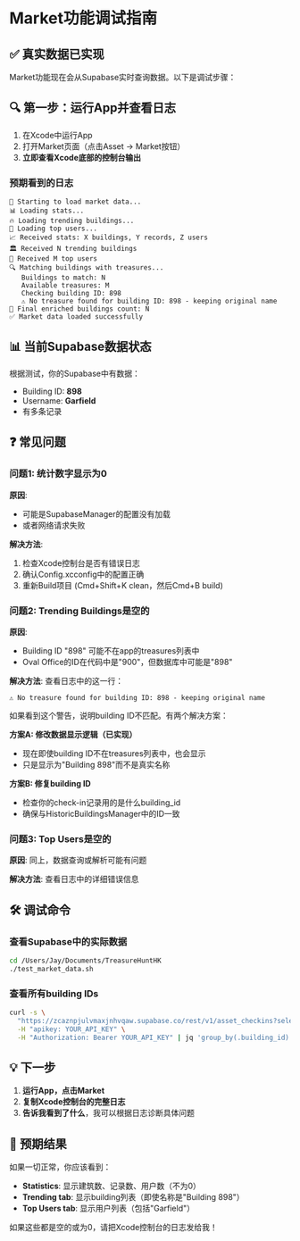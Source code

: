 # Market功能调试指南

## ✅ 真实数据已实现

Market功能现在会从Supabase实时查询数据。以下是调试步骤：

## 🔍 第一步：运行App并查看日志

1. 在Xcode中运行App
2. 打开Market页面（点击Asset -> Market按钮）
3. **立即查看Xcode底部的控制台输出**

### 预期看到的日志

```
🔄 Starting to load market data...
📊 Loading stats...
🔥 Loading trending buildings...
👑 Loading top users...
📈 Received stats: X buildings, Y records, Z users
🏛️ Received N trending buildings
👥 Received M top users
🔍 Matching buildings with treasures...
   Buildings to match: N
   Available treasures: M
   Checking building ID: 898
   ⚠️ No treasure found for building ID: 898 - keeping original name
🎯 Final enriched buildings count: N
✅ Market data loaded successfully
```

## 📊 当前Supabase数据状态

根据测试，你的Supabase中有数据：
- Building ID: **898**
- Username: **Garfield**
- 有多条记录

## ❓ 常见问题

### 问题1: 统计数字显示为0

**原因**: 
- 可能是SupabaseManager的配置没有加载
- 或者网络请求失败

**解决方法**:
1. 检查Xcode控制台是否有错误日志
2. 确认Config.xcconfig中的配置正确
3. 重新Build项目 (Cmd+Shift+K clean，然后Cmd+B build)

### 问题2: Trending Buildings是空的

**原因**: 
- Building ID "898" 可能不在app的treasures列表中
- Oval Office的ID在代码中是"900"，但数据库中可能是"898"

**解决方法**:
查看日志中的这一行：
```
⚠️ No treasure found for building ID: 898 - keeping original name
```

如果看到这个警告，说明building ID不匹配。有两个解决方案：

**方案A: 修改数据显示逻辑（已实现）**
- 现在即使building ID不在treasures列表中，也会显示
- 只是显示为"Building 898"而不是真实名称

**方案B: 修复building ID**
- 检查你的check-in记录用的是什么building_id
- 确保与HistoricBuildingsManager中的ID一致

### 问题3: Top Users是空的

**原因**: 同上，数据查询或解析可能有问题

**解决方法**: 查看日志中的详细错误信息

## 🛠️ 调试命令

### 查看Supabase中的实际数据

```bash
cd /Users/Jay/Documents/TreasureHuntHK
./test_market_data.sh
```

### 查看所有building IDs

```bash
curl -s \
  "https://zcaznpjulvmaxjnhvqaw.supabase.co/rest/v1/asset_checkins?select=building_id" \
  -H "apikey: YOUR_API_KEY" \
  -H "Authorization: Bearer YOUR_API_KEY" | jq 'group_by(.building_id) | map({building_id: .[0].building_id, count: length})'
```

## 💡 下一步

1. **运行App，点击Market**
2. **复制Xcode控制台的完整日志**
3. **告诉我看到了什么**，我可以根据日志诊断具体问题

## 🎯 预期结果

如果一切正常，你应该看到：
- **Statistics**: 显示建筑数、记录数、用户数（不为0）
- **Trending tab**: 显示building列表（即使名称是"Building 898"）
- **Top Users tab**: 显示用户列表（包括"Garfield"）

如果这些都是空的或为0，请把Xcode控制台的日志发给我！

